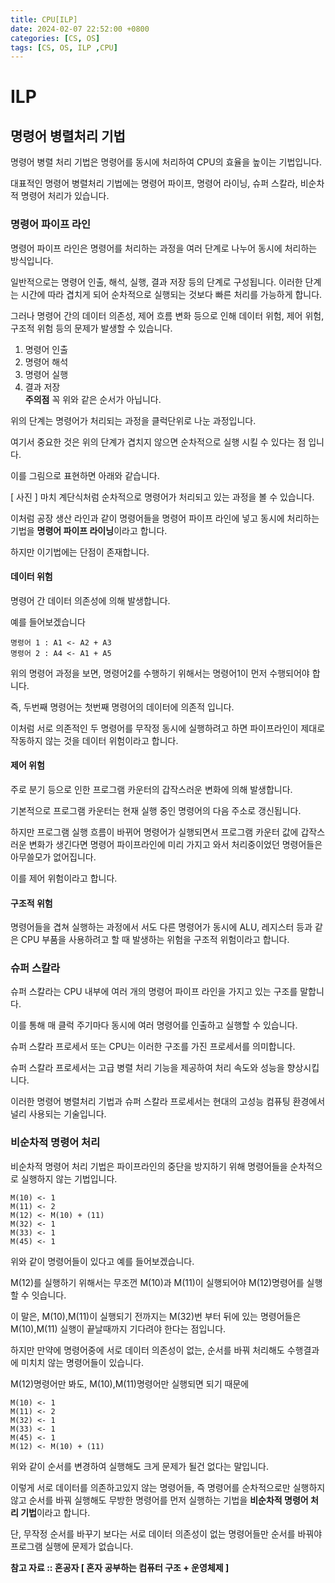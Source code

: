 ```yaml
---
title: CPU[ILP]
date: 2024-02-07 22:52:00 +0800
categories: [CS, OS]
tags: [CS, OS, ILP ,CPU]
---
```

# ILP
## 명령어 병렬처리 기법
 명령어 병렬 처리 기법은 명령어를 동시에 처리하여 CPU의 효율을 높이는 기법입니다.  

 대표적인 명령어 병렬처리 기법에는 명령어 파이프, 명령어 라이닝, 슈퍼 스칼라, 비순차적 명령어 처리가 있습니다.

### 명령어 파이프 라인
 명령어 파이프 라인은 명령어를 처리하는 과정을 여러 단계로 나누어 동시에 처리하는 방식입니다.  

 일반적으로는 명령어 인출, 해석, 실행, 결과 저장 등의 단계로 구성됩니다. 이러한 단계는 시간에 따라 겹치게 되어 순차적으로 실행되는 것보다 빠른 처리를 가능하게 합니다.  
 
 그러나 명령어 간의 데이터 의존성, 제어 흐름 변화 등으로 인해 데이터 위험, 제어 위험, 구조적 위험 등의 문제가 발생할 수 있습니다.
  
 1. 명령어 인출
 2. 명령어 해석
 3. 명령어 실행
 4. 결과 저장  
 **주의점** 꼭 위와 같은 순서가 아닙니다. 

 위의 단계는 명령어가 처리되는 과정을 클럭단위로 나눈 과정입니다.  

 여기서 중요한 것은 위의 단계가 겹치지 않으면 순차적으로 실행 시킬 수 있다는 점 입니다.  

 이를 그림으로 표현하면 아래와 같습니다.  

 [ 사진 ]
 마치 계단식처럼 순차적으로 명령어가 처리되고 있는 과정을 볼 수 있습니다.  

 이처럼 공장 생산 라인과 같이 명령어들을 명령어 파이프 라인에 넣고 동시에 처리하는 기법을 **명령어 파이프 라이닝**이라고 합니다.

 하지만 이기법에는 단점이 존재합니다.
 #### 데이터 위험
 명령어 간 데이터 의존성에 의해 발생합니다.  

 예를 들어보겠습니다
 ```
 명령어 1 : A1 <- A2 + A3
 명령어 2 : A4 <- A1 + A5
 ```
 위의 명령어 과정을 보면, 명령어2를 수행하기 위해서는 명령어1이 먼저 수행되어야 합니다.
 
 즉, 두번째 명령어는 첫번째 명령어의 데이터에 의존적 입니다.  

 이처럼 서로 의존적인 두 명령어를 무작정 동시에 실행하려고 하면 파이프라인이 제대로 작동하지 않는 것을 데이터 위험이라고 합니다.
 
 #### 제어 위험
 주로 분기 등으로 인한 프로그램 카운터의 갑작스러운 변화에 의해 발생합니다.  

 기본적으로 프로그램 카운터는 현재 실행 중인 명령어의 다음 주소로 갱신됩니다.  

 하지만 프로그램 실행 흐름이 바뀌어 명령어가 실행되면서 프로그램 카운터 값에 갑작스러운 변화가 생긴다면 명령어 파이프라인에 미리 가지고 와서 처리중이었던 명령어들은 아무쓸모가 없어집니다.  

 이를 제어 위험이라고 합니다.   

 #### 구조적 위험
 명령어들을 겹쳐 실행하는 과정에서 서도 다른 명령어가 동시에 ALU, 레지스터 등과 같은 CPU 부품을 사용하려고 할 때 발생하는 위험을 구조적 위험이라고 합니다.

### 슈퍼 스칼라
 슈퍼 스칼라는 CPU 내부에 여러 개의 명령어 파이프 라인을 가지고 있는 구조를 말합니다.  

 이를 통해 매 클럭 주기마다 동시에 여러 명령어를 인출하고 실행할 수 있습니다.  

 슈퍼 스칼라 프로세서 또는 CPU는 이러한 구조를 가진 프로세서를 의미합니다.  

 슈퍼 스칼라 프로세서는 고급 병렬 처리 기능을 제공하여 처리 속도와 성능을 향상시킵니다.

 이러한 명령어 병렬처리 기법과 슈퍼 스칼라 프로세서는 현대의 고성능 컴퓨팅 환경에서 널리 사용되는 기술입니다.

 ### 비순차적 명령어 처리
 비순차적 명령어 처리 기법은 파이프라인의 중단을 방지하기 위해 명령어들을 순차적으로 실행하지 않는 기법입니다.  
 
 ```
 M(10) <- 1
 M(11) <- 2
 M(12) <- M(10) + (11)
 M(32) <- 1
 M(33) <- 1
 M(45) <- 1
 ```
 위와 같이 명령어들이 있다고 예를 들어보겠습니다.  

 M(12)를 실행하기 위해서는 무조껀 M(10)과 M(11)이 실행되어야 M(12)명령어를 실행할 수 잇습니다.  

 이 말은, M(10),M(11)이 실행되기 전까지는 M(32)번 부터 뒤에 있는 명령어들은 M(10),M(11) 실행이 끝날때까지 기다려야 한다는 점입니다.  

 하지만 만약에 명령어중에 서로 데이터 의존성이 없는, 순서를 바꿔 처리해도 수행결과에 미치치 않는 명령어들이 있습니다.  

 M(12)명령어만 봐도, M(10),M(11)명령어만 실행되면 되기 때문에
 ```
 M(10) <- 1
 M(11) <- 2
 M(32) <- 1
 M(33) <- 1
 M(45) <- 1
 M(12) <- M(10) + (11)
 ``` 
 위와 같이 순서를 변경하여 실행해도 크게 문제가 될건 없다는 말입니다.  

 이렇게 서로 데이터를 의존하고있지 않는 명령어들, 즉 명령어를 순차적으로만 실행하지 않고 순서를 바꿔 실행해도 무방한 명령어를 먼저 실행하는 기법을 **비순차적 명령어 처리 기법**이라고 합니다.

 단, 무작정 순서를 바꾸기 보다는 서로 데이터 의존성이 없는 명령어들만 순서를 바꿔야 프로그램 실행에 문제가 없습니다.  

 **참고 자료 :: 혼공자 [ 혼자 공부하는 컴퓨터 구조 + 운영체제 ]**  
